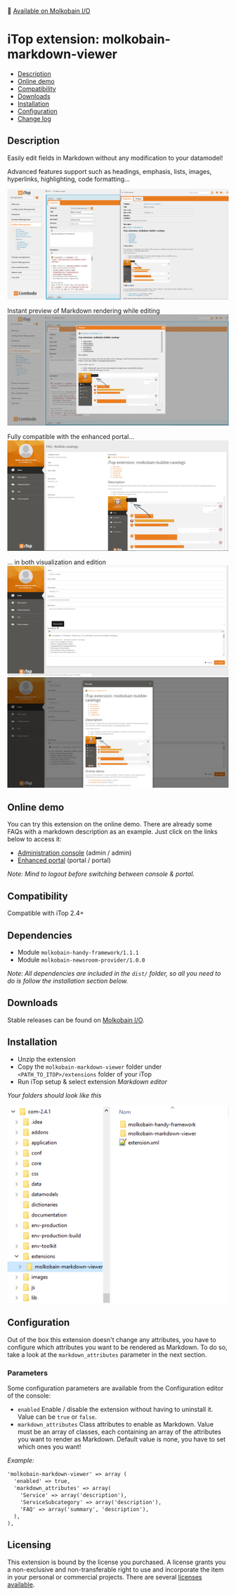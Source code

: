 👋 [Available on Molkobain I/O](https://www.molkobain.com/product/markdown-viewer/)

# iTop extension: molkobain-markdown-viewer
* [Description](#description)
* [Online demo](#online-demo)
* [Compatibility](#compatibility)
* [Downloads](#downloads)
* [Installation](#installation)
* [Configuration](#configuration)
* [Change log](CHANGELOG.md)

## Description
Easily edit fields in Markdown without any modification to your datamodel!

Advanced features support such as headings, emphasis, lists, images, hyperlinks, highlighting, code formatting...

![Description decoration](docs/mmv-console-edition-01.png)

Instant preview of Markdown rendering while editing
![Preview while editing](docs/mmv-console-preview-01.png)

Fully compatible with the enhanced portal...
![Portal visualization](docs/mmv-portal-view-01.png)

... in both visualization and edition
![Portal editing](docs/mmv-portal-edition-01.png)
![Portal preview](docs/mmv-portal-preview-01.png)

## Online demo
You can try this extension on the online demo. There are already some FAQs with a markdown description as an example. Just click on the links below to access it:
* [Administration console](http://mbc.itop.molkobain.com/pages/UI.php?operation=details&class=FAQ&id=1&c[menu]=FAQ&auth_user=admin&auth_pwd=admin) (admin / admin)
* [Enhanced portal](http://mbc.itop.molkobain.com/pages/exec.php/object/view/FAQ/1?exec_module=itop-portal-base&exec_page=index.php&portal_id=itop-portal&auth_user=portal&auth_pwd=portal) (portal / portal)

*Note: Mind to logout before switching between console & portal.*

## Compatibility
Compatible with iTop 2.4+

## Dependencies
* Module `molkobain-handy-framework/1.1.1`
* Module `molkobain-newsroom-provider/1.0.0`

*Note: All dependencies are included in the `dist/` folder, so all you need to do is follow the installation section below.*

## Downloads
Stable releases can be found on [Molkobain I/O](https://www.molkobain.com/product/markdown-viewer/).

## Installation
* Unzip the extension
* Copy the ``molkobain-markdown-viewer`` folder under ``<PATH_TO_ITOP>/extensions`` folder of your iTop
* Run iTop setup & select extension *Markdown editor*

*Your folders should look like this*

![Extensions folder](docs/mmv-install.png)

## Configuration
Out of the box this extension doesn't change any attributes, you have to configure which attributes you want to be rendered as Markdown. To do so, take a look at the ``markdown_attributes`` parameter in the next section.

### Parameters
Some configuration parameters are available from the Configuration editor of the console:
* ``enabled`` Enable / disable the extension without having to uninstall it. Value can be ``true`` or ``false``.
* ``markdown_attributes`` Class attributes to enable as Markdown. Value must be an array of classes, each containing an array of the attributes you want to render as Markdown. Default value is none, you have to set which ones you want!

*Example:*
```
'molkobain-markdown-viewer' => array (
  'enabled' => true,
  'markdown_attributes' => array(
    'Service' => array('description'),
    'ServiceSubcategory' => array('description'),
    'FAQ' => array('summary', 'description'),
  ),
),
```

## Licensing
This extension is bound by the license you purchased. A license grants you a non-exclusive and non-transferable right to use and incorporate the item in your personal or commercial projects. There are several [licenses available](https://www.molkobain.com/usage-licenses/).
